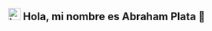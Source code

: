 ## <img width="25" height="25" alt="image" src="https://github.com/user-attachments/assets/ec3a8985-487d-4bc8-9448-322799372b45" /> Hola, mi nombre es Abraham Plata 👋

<!--
**Plata20/Plata20** is a ✨ _special_ ✨ repository because its `README.md` (this file) appears on your GitHub profile.

Here are some ideas to get you started:

- 🔭 I’m currently working on ...
- 🌱 I’m currently learning ...
- 👯 I’m looking to collaborate on ...
- 🤔 I’m looking for help with ...
- 💬 Ask me about ...
- 📫 How to reach me: ...
- 😄 Pronouns: ...
- ⚡ Fun fact: ...
-->
